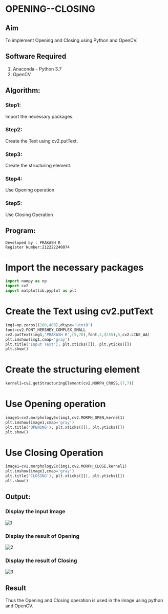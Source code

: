 # OPENING--CLOSING
## Aim
To implement Opening and Closing using Python and OpenCV.

## Software Required
1. Anaconda - Python 3.7
2. OpenCV
## Algorithm:
### Step1:
Import the necessary packages.
<br>
### Step2:
Create the Text using cv2.putText.
<br>
### Step3:
Create the structuring element.
<br>
### Step4:
Use Opening operation
<br>
### Step5:
Use Closing Operation
<br>
## Program:
```
Developed by : PRAKASH R
Register Number:212222240074
```

# Import the necessary packages
``` Python
import numpy as np
import cv2
import matplotlib.pyplot as plt
```


# Create the Text using cv2.putText
``` Python
img1=np.zeros((100,400),dtype='uint8')
font=cv2.FONT_HERSHEY_COMPLEX_SMALL
cv2.putText(img1,'PRAKASH R',(5,70),font,2,(255),5,cv2.LINE_AA)
plt.imshow(img1,cmap='gray')
plt.title('Input Text'), plt.xticks([]), plt.yticks([])
plt.show()
```
# Create the structuring element
``` Python
kernel1=cv2.getStructuringElement(cv2.MORPH_CROSS,(7,7))
```
# Use Opening operation
``` Python
image1=cv2.morphologyEx(img1,cv2.MORPH_OPEN,kernel1)
plt.imshow(image1,cmap='gray')
plt.title('OPENING'), plt.xticks([]), plt.yticks([])
plt.show()
```

# Use Closing Operation

``` Python
image1=cv2.morphologyEx(img1,cv2.MORPH_CLOSE,kernel1)
plt.imshow(image1,cmap='gray')
plt.title('CLOSING'), plt.xticks([]), plt.yticks([])
plt.show()
```
## Output:

### Display the input Image

![1](https://github.com/prakash22004108/OPENING--CLOSING/assets/113497032/d87fc4b2-f565-4d55-82dc-da62f99d3675)

### Display the result of Opening

![2](https://github.com/prakash22004108/OPENING--CLOSING/assets/113497032/0d10cd4f-322f-4a3e-93ec-7fca464042af)

### Display the result of Closing

![3](https://github.com/prakash22004108/OPENING--CLOSING/assets/113497032/cc9e80e1-04eb-488c-8532-6d89a3cf43c0)

## Result
Thus the Opening and Closing operation is used in the image using python and OpenCV.
